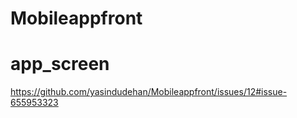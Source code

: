 # Mobileappfront

# app_screen
https://github.com/yasindudehan/Mobileappfront/issues/12#issue-655953323

